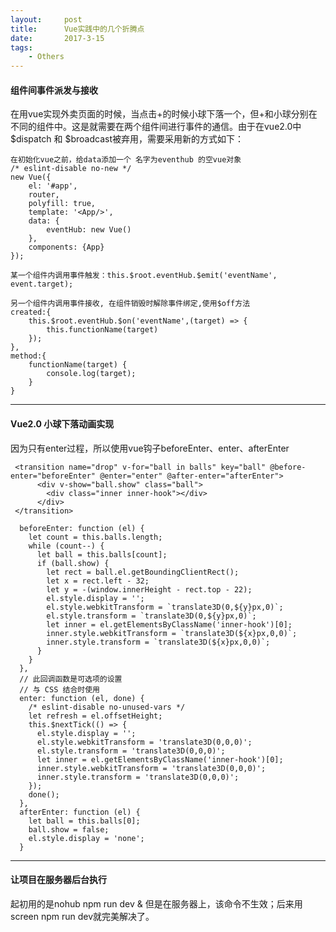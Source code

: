 ```yaml
---
layout:     post
title:      Vue实践中的几个折腾点
date:       2017-3-15
tags:
    - Others
---	
```


#### 组件间事件派发与接收
在用vue实现外卖页面的时候，当点击+的时候小球下落一个，但+和小球分别在不同的组件中。这是就需要在两个组件间进行事件的通信。由于在vue2.0中$dispatch 和 $broadcast被弃用，需要采用新的方式如下：

    在初始化vue之前，给data添加一个 名字为eventhub 的空vue对象
    /* eslint-disable no-new */
    new Vue({
        el: '#app',
        router,
        polyfill: true,
        template: '<App/>',
        data: {
            eventHub: new Vue()
        },
        components: {App}
    });

    某一个组件内调用事件触发：this.$root.eventHub.$emit('eventName', event.target);

    另一个组件内调用事件接收, 在组件销毁时解除事件绑定,使用$off方法
    created:{
        this.$root.eventHub.$on('eventName',(target) => {
            this.functionName(target)
        });
    },
    method:{
        functionName(target) {
            console.log(target);
        }
    }
    
-----------

#### Vue2.0 小球下落动画实现
因为只有enter过程，所以使用vue钩子beforeEnter、enter、afterEnter

     <transition name="drop" v-for="ball in balls" key="ball" @before-enter="beforeEnter" @enter="enter" @after-enter="afterEnter">
          <div v-show="ball.show" class="ball">
            <div class="inner inner-hook"></div>
          </div>
     </transition>

      beforeEnter: function (el) {
        let count = this.balls.length;
        while (count--) {
          let ball = this.balls[count];
          if (ball.show) {
            let rect = ball.el.getBoundingClientRect();
            let x = rect.left - 32;
            let y = -(window.innerHeight - rect.top - 22);
            el.style.display = '';
            el.style.webkitTransform = `translate3D(0,${y}px,0)`;
            el.style.transform = `translate3D(0,${y}px,0)`;
            let inner = el.getElementsByClassName('inner-hook')[0];
            inner.style.webkitTransform = `translate3D(${x}px,0,0)`;
            inner.style.transform = `translate3D(${x}px,0,0)`;
          }
        }
      },
      // 此回调函数是可选项的设置
      // 与 CSS 结合时使用
      enter: function (el, done) {
        /* eslint-disable no-unused-vars */
        let refresh = el.offsetHeight;
        this.$nextTick(() => {
          el.style.display = '';
          el.style.webkitTransform = 'translate3D(0,0,0)';
          el.style.transform = 'translate3D(0,0,0)';
          let inner = el.getElementsByClassName('inner-hook')[0];
          inner.style.webkitTransform = 'translate3D(0,0,0)';
          inner.style.transform = 'translate3D(0,0,0)';
        });
        done();
      },
      afterEnter: function (el) {
        let ball = this.balls[0];
        ball.show = false;
        el.style.display = 'none';
      }
    
-----------

#### 让项目在服务器后台执行
起初用的是nohub npm run dev &  但是在服务器上，该命令不生效；后来用screen npm run dev就完美解决了。